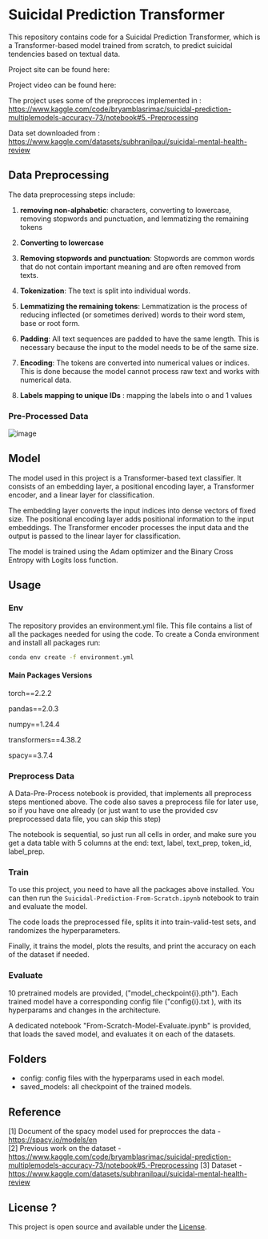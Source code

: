# Suicidal Prediction Transformer

This repository contains code for a Suicidal Prediction Transformer, which is a Transformer-based model trained from scratch, to predict suicidal tendencies based on textual data.

Project site can be found here:

Project video can be found here: 

The project uses some of the preprocces implemented in :  https://www.kaggle.com/code/bryamblasrimac/suicidal-prediction-multiplemodels-accuracy-73/notebook#5.-Preprocessing 

Data set downloaded from : https://www.kaggle.com/datasets/subhranilpaul/suicidal-mental-health-review


## Data Preprocessing

The data preprocessing steps include:
1. **removing non-alphabetic**: characters, converting to lowercase, removing stopwords and punctuation, and lemmatizing the remaining tokens

2. **Converting to lowercase**
3. **Removing stopwords and punctuation**: Stopwords are common words that do not contain important meaning and are often removed from texts.
4. **Tokenization**: The text is split into individual words.
5. **Lemmatizing the remaining tokens**: Lemmatization is the process of reducing inflected (or sometimes derived) words to their word stem, base or root form.

6. **Padding**: All text sequences are padded to have the same length. This is necessary because the input to the model needs to be of the same size.

7. **Encoding**: The tokens are converted into numerical values or indices. This is done because the model cannot process raw text and works with numerical data.
8. **Labels mapping to unique IDs** : mapping the labels into o and 1 values 

### Pre-Processed Data 
![image](https://github.com/DanielOchana/Suicidal-Prediction-Transformer/assets/102607314/f7bd433e-4186-40c1-866c-c8bbafa7cccf)


## Model

The model used in this project is a Transformer-based text classifier. It consists of an embedding layer, a positional encoding layer, a Transformer encoder, and a linear layer for classification.

The embedding layer converts the input indices into dense vectors of fixed size. The positional encoding layer adds positional information to the input embeddings. The Transformer encoder processes the input data and the output is passed to the linear layer for classification.

The model is trained using the Adam optimizer and the Binary Cross Entropy with Logits loss function.

## Usage 
### Env
The repository provides an environment.yml file.
This file contains a list of all the packages needed for using the code. 
To create a Conda environment and install all packages run:

``` bash 
conda env create -f environment.yml
```
#### Main Packages Versions
torch==2.2.2 

pandas==2.0.3

numpy==1.24.4

transformers==4.38.2

spacy==3.7.4

### Preprocess Data
A Data-Pre-Process notebook is provided, that implements all preprocess steps mentioned above. 
The code also saves a preprocess file for later use, so if you have one already (or just want to use the provided csv preprocessed data file, you can skip this step)

The notebook is sequential, so just run all cells in order, and make sure you get a data table with 5 columns at the end: 
text, label, text_prep, token_id, label_prep.

### Train
To use this project, you need to have all the packages above installed. You can then run the `Suicidal-Prediction-From-Scratch.ipynb` notebook to train and evaluate the model.

The code loads the preprocessed file, splits it into train-valid-test sets, and randomizes the hyperparameters. 

Finally, it trains the model, plots the results, and print the accuracy on each of the dataset if needed. 

### Evaluate

10 pretrained models are provided, ("model_checkpoint{i}.pth").
Each trained model have a corresponding config file ("config{i}.txt ), with its hyperparams and changes in the architecture. 

A dedicated notebook "From-Scratch-Model-Evaluate.ipynb" is provided, that loads the saved model, and evaluates it on each of the datasets. 

## Folders
* config: config files with the hyperparams used in each model. 
* saved_models: all checkpoint of the trained models. 

## Reference

[1] Document of the spacy model used for preprocces the data - https://spacy.io/models/en  
[2] Previous work on the dataset -  https://www.kaggle.com/code/bryamblasrimac/suicidal-prediction-multiplemodels-accuracy-73/notebook#5.-Preprocessing 
[3] Dataset - https://www.kaggle.com/datasets/subhranilpaul/suicidal-mental-health-review


## License ?

This project is open source and available under the [License](LICENSE).

